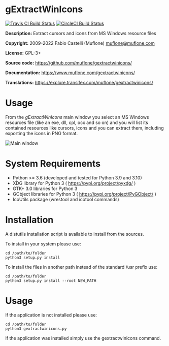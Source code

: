 # gExtractWinIcons

[![Travis CI Build Status](https://img.shields.io/travis/com/muflone/gextractwinicons/master.svg)](https://www.travis-ci.com/github/muflone/gextractwinicons)
[![CircleCI Build Status](https://img.shields.io/circleci/project/github/muflone/gextractwinicons/master.svg)](https://circleci.com/gh/muflone/gextractwinicons)

**Description:** Extract cursors and icons from MS Windows resource files

**Copyright:** 2009-2022 Fabio Castelli (Muflone) <muflone@muflone.com>

**License:** GPL-3+

**Source code:** https://github.com/muflone/gextractwinicons/

**Documentation:** https://www.muflone.com/gextractwinicons/

**Translations:** https://explore.transifex.com/muflone/gextractwinicons/

# Usage

From the *gExtractWinIcons* main window you select an MS Windows resources file
(like an exe, dll, cpl, ocx and so on) and you will list its contained resources
like cursors, icons and you can extract them, including exporting the icons in
PNG format.

![Main window](https://www.muflone.com/resources/gextractwinicons/archive/latest/english/main.png)

# System Requirements

* Python >= 3.6 (developed and tested for Python 3.9 and 3.10)
* XDG library for Python 3 ( https://pypi.org/project/pyxdg/ )
* GTK+ 3.0 libraries for Python 3
* GObject libraries for Python 3 ( https://pypi.org/project/PyGObject/ )
* IcoUtils package (wrestool and icotool commands)

# Installation

A distutils installation script is available to install from the sources.

To install in your system please use:

    cd /path/to/folder
    python3 setup.py install

To install the files in another path instead of the standard /usr prefix use:

    cd /path/to/folder
    python3 setup.py install --root NEW_PATH

# Usage

If the application is not installed please use:

    cd /path/to/folder
    python3 gextractwinicons.py

If the application was installed simply use the gextractwinicons command.
